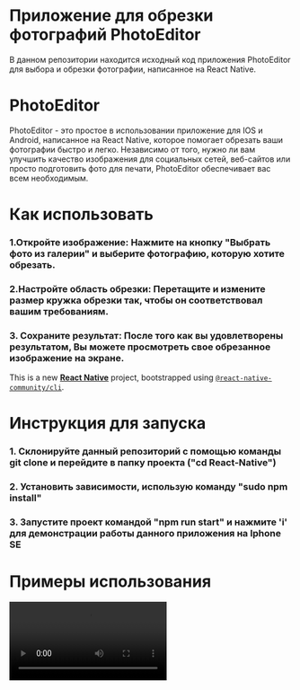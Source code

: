 # Приложение для обрезки фотографий PhotoEditor
В данном репозитории находится исходный код приложения PhotoEditor для выбора и обрезки фотографии, написанное на React Native. 
# PhotoEditor
PhotoEditor - это простое в использовании приложение для IOS и Android, написанное на React Native, которое помогает обрезать ваши фотографии быстро и легко. Независимо от того, нужно ли вам улучшить качество изображения для социальных сетей, веб-сайтов или просто подготовить фото для печати, PhotoEditor обеспечивает вас всем необходимым.

# Как использовать
### 1.Откройте изображение: Нажмите на кнопку "Выбрать фото из галерии" и выберите фотографию, которую хотите обрезать.

### 2.Настройте область обрезки: Перетащите и измените размер кружка обрезки так, чтобы он соответствовал вашим требованиям.

### 3. Сохраните результат: После того как вы удовлетворены результатом, Вы можете просмотреть свое обрезанное изображение на экране.


This is a new [**React Native**](https://reactnative.dev) project, bootstrapped using [`@react-native-community/cli`](https://github.com/react-native-community/cli).

# Инструкция для запуска

### 1. Склонируйте данный репозиторий с помощью команды git clone и перейдите в папку проекта ("cd React-Native")
### 2. Установить зависимости, использую команду "sudo npm install"
### 3. Запустите проект командой "npm run start" и нажмите 'i' для демонстрации работы данного приложения на Iphone SE

# Примеры использования

<video src='https://github.com/Sergey-Sverdlov/React-Native/assets/61983829/67012467-b8d9-4407-a335-908bec4df78d' width=280/>





